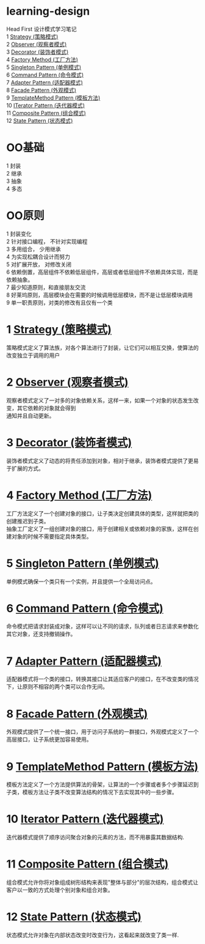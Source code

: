# learning-design  

Head First 设计模式学习笔记  
1 [Strategy (策略模式)](https://github.com/appeondotnet/learning-design/tree/zhuxiaoxiong/Src/Design/Strategy)  
2 [Observer (观察者模式)](https://github.com/appeondotnet/learning-design/tree/zhuxiaoxiong/Src/Design/Observer)  
3 [Decorator (装饰者模式)](https://github.com/appeondotnet/learning-design/tree/zhuxiaoxiong/Src/Design/Decorator)  
4 [Factory Method (工厂方法)](https://github.com/appeondotnet/learning-design/tree/zhuxiaoxiong/Src/Design/FactoryMethod)  
5 [Singleton Pattern (单例模式)](https://github.com/appeondotnet/learning-design/tree/zhuxiaoxiong/Src/Design/SingletonPattern)  
6 [Command Pattern (命令模式)](https://github.com/appeondotnet/learning-design/tree/zhuxiaoxiong/Src/Design/CommandPattern)  
7 [Adapter Pattern (适配器模式)](https://github.com/appeondotnet/learning-design/tree/zhuxiaoxiong/Src/Design/AdapterPattern)  
8 [Facade Pattern (外观模式)](https://github.com/appeondotnet/learning-design/tree/zhuxiaoxiong/Src/Design/FacadePattern)  
9 [TemplateMethod Pattern (模板方法)](https://github.com/appeondotnet/learning-design/tree/zhuxiaoxiong/Src/Design/TemplateMethodPattern)  
10 [ITerator Pattern (迭代器模式)](https://github.com/appeondotnet/learning-design/tree/zhuxiaoxiong/Src/Design/ITeratorPattern)  
11 [Composite Pattern (组合模式)](https://github.com/appeondotnet/learning-design/tree/zhuxiaoxiong/Src/Design/CompositePattern)    
12 [State Pattern (状态模式)](https://github.com/appeondotnet/learning-design/tree/zhuxiaoxiong/Src/Design/StatePattern)   
  
# OO基础  
1 封装  
2 继承  
3 抽象  
4 多态  

# OO原则  
1 封装变化  
2 针对接口编程， 不针对实现编程  
3 多用组合， 少用继承  
4 为实现松耦合设计而努力  
5 对扩展开放， 对修改关闭  
6 依赖倒置，高层组件不依赖低层组件，高层或者低层组件不依赖具体实现，而是依赖抽象。  
7 最少知道原则，和直接朋友交流  
8 好莱坞原则，高层模块会在需要的时候调用低层模块，而不是让低层模块调用  
9 单一职责原则，对类的修改有且仅有一个类  

# 1 [Strategy (策略模式)](https://github.com/appeondotnet/learning-design/tree/zhuxiaoxiong/Src/Design/Strategy)  
策略模式定义了算法族，对各个算法进行了封装，让它们可以相互交换，使算法的改变独立于调用的用户  
# 2 [Observer (观察者模式)](https://github.com/appeondotnet/learning-design/tree/zhuxiaoxiong/Src/Design/Observer)  
观察者模式定义了一对多的对象依赖关系，这样一来，如果一个对象的状态发生改变，其它依赖的对象就会得到  
通知并且自动更新。  
# 3 [Decorator (装饰者模式)](https://github.com/appeondotnet/learning-design/tree/zhuxiaoxiong/Src/Design/Decorator)  
装饰者模式定义了动态的将责任添加到对象，相对于继承，装饰者模式提供了更易于扩展的方式。  
# 4 [Factory Method (工厂方法)](https://github.com/appeondotnet/learning-design/tree/zhuxiaoxiong/Src/Design/FactoryMethod)  
工厂方法定义了一个创建对象的接口，让子类决定创建具体的类型，这样就把类的创建推迟到子类。  
抽象工厂定义了一组创建对象的接口，用于创建相关或依赖对象的家族，这样在创建对象的时候不需要指定具体类型。
# 5 [Singleton Pattern (单例模式)](https://github.com/appeondotnet/learning-design/tree/zhuxiaoxiong/Src/Design/SingletonPattern)  
单例模式确保一个类只有一个实例，并且提供一个全局访问点。  
# 6 [Command Pattern (命令模式)](https://github.com/appeondotnet/learning-design/tree/zhuxiaoxiong/Src/Design/CommandPattern)  
命令模式把请求封装成对象，这样可以让不同的请求，队列或者日志请求来参数化其它对象，还支持撤销操作。  
# 7 [Adapter Pattern (适配器模式)](https://github.com/appeondotnet/learning-design/tree/zhuxiaoxiong/Src/Design/CommandPattern)  
适配器模式将一个类的接口，转换其接口让其适应客户的接口，在不改变类的情况下，让原则不相容的两个类可以合作无间。
# 8 [Facade Pattern (外观模式)](https://github.com/appeondotnet/learning-design/tree/zhuxiaoxiong/Src/Design/CommandPattern)    
 外观模式提供了一个统一接口，用于访问子系统的一群接口，外观模式定义了一个高层接口，让子系统更加容易使用。
# 9 [TemplateMethod Pattern (模板方法)](https://github.com/appeondotnet/learning-design/tree/zhuxiaoxiong/Src/Design/TemplateMethodPattern)  
模板方法定义了一个方法提供算法的骨架，让算法的一个步骤或者多个步骤延迟到子类，模板方法让子类不改变算法结构的情况下去实现其中的一些步骤。  
# 10 [Iterator Pattern (迭代器模式)](https://github.com/appeondotnet/learning-design/tree/zhuxiaoxiong/Src/Design/IteratorPattern)  
迭代器模式提供了顺序访问聚合对象的元素的方法，而不用暴露其数据结构.  
# 11 [Composite Pattern (组合模式)](https://github.com/appeondotnet/learning-design/tree/zhuxiaoxiong/Src/Design/CompositePattern)     
组合模式允许你将对象组成树形结构来表现"整体与部分"的层次结构，组合模式让客户以一致的方式处理个别对象和组合对象。  
# 12 [State Pattern (状态模式)](https://github.com/appeondotnet/learning-design/tree/zhuxiaoxiong/Src/Design/StatePattern)     
状态模式允许对象在内部状态改变时改变行为，这看起来就改变了类一样.  



